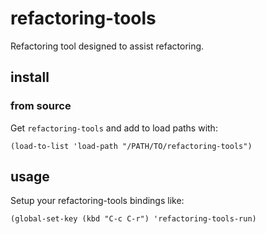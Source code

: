 # refactoring-tools

Refactoring tool designed to assist refactoring.

## install

### from source

Get `refactoring-tools` and add to load paths with:

```emacs-lisp
(load-to-list 'load-path "/PATH/TO/refactoring-tools")
```

## usage

Setup your refactoring-tools bindings like:

```emacs-lisp
(global-set-key (kbd "C-c C-r") 'refactoring-tools-run)
```
